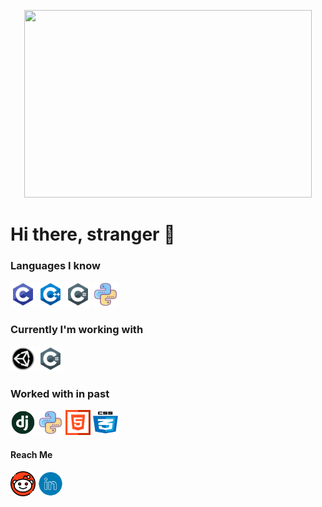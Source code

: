 <p align="center">
  <img width="460" height="300" src="monkeycoder.gif">
</p>

# Hi there, stranger 👋
<!--
**warhammer327/warhammer327** is a ✨ _special_ ✨ repository because its `README.md` (this file) appears on your GitHub profile.

Here are some ideas to get you started:

- 🔭 I’m currently working on ...
- 🌱 I’m currently learning ...
- 👯 I’m looking to collaborate on ...
- 🤔 I’m looking for help with ...
- 💬 Ask me about ...
- 📫 How to reach me: ...
- 😄 Pronouns: ...
- ⚡ Fun fact: ...
-->


### Languages I know
<p align="left">
  <img width="40" height="40" src="/icons/c.png">
  <img width="40" height="40" src="/icons/c++.png">
  <img width="40" height="40" src="/icons/csharp.png">
  <img width="40" height="40" src="/icons/python.png">
</p>


### Currently I'm working with
<p align="left">
  <img width="40" height="40" src="/icons/unity.png">
 
  <img width="40" height="40" src="/icons/csharp.png">  
</p>

### Worked with in past 
<p align="left">
  <img width="40" height="40" src="/icons/django.png">
  <img width="40" height="40" src="/icons/python.png">
  <img width="40" height="40" src="/icons/html.png">
  <img width="40" height="40" src="/icons/css.png">
</p>

#### Reach Me
<p align="left">
  <a href="https://www.reddit.com/user/warhammer327" target="_blank"><img width="40" height="40" src="/icons/reddit.png"></a>
  <a href="https://www.linkedin.com/in/warhammer327/" target="_blank"><img width="40" height="40" src="/icons/linkedIn.png"></a>
</p>
